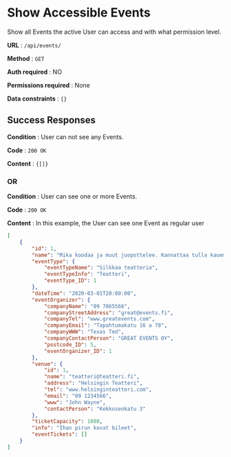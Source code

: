 # Show Accessible Events

Show all Events the active User can access and with what permission level.

**URL** : `/api/events/`

**Method** : `GET`

**Auth required** : NO

**Permissions required** : None

**Data constraints** : `{}`

## Success Responses

**Condition** : User can not see any Events.

**Code** : `200 OK`

**Content** : `{[]}`

### OR

**Condition** : User can see one or more Events.

**Code** : `200 OK`

**Content** : In this example, the User can see one Event as regular user

```json
[
    {
        "id": 1,
        "name": "Mika koodaa ja muut juopottelee. Kannattaa tulla kauempaakin",
        "eventType": {
            "eventTypeName": "Silkkaa teatteria",
            "eventTypeInfo": "Teatteri",
            "eventType_ID": 1
        },
        "dateTime": "2020-03-01T20:00:00",
        "eventOrganizer": {
            "companyName": "09 7865566",
            "companyStreetAddress": "great@events.fi",
            "companyTel": "www.greatevents.com",
            "companyEmail": "Tapahtumakatu 16 a 78",
            "companyWWW": "Texas Ted",
            "companyContactPerson": "GREAT EVENTS OY",
            "postcode_ID": 5,
            "eventOrganizer_ID": 1
        },
        "venue": {
            "id": 1,
            "name": "teatteri@teatteri.fi",
            "address": "Helsingin Teatteri",
            "tel": "www.helsinginteatteri.com",
            "email": "09 1234566",
            "www": "John Wayne",
            "contactPerson": "Kekkosenkatu 3"
        },
        "ticketCapacity": 1000,
        "info": "Ihan pirun kovat bileet",
        "eventTickets": []
    }
]
```
